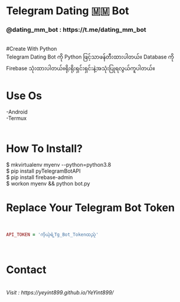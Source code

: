 # Telegram Dating 🇲🇲 Bot
<h3><b>@dating_mm_bot</b> : https://t.me/dating_mm_bot <br></h3>
<br>
#Create With Python 
<br>
Telegram Dating Bot ကို Python ဖြင့်သာဖန်တီးထားပါတယ်။ Database ကို Firebase သုံးထားပါတယ်။ရိုးရိုးရှင်းရှင်းနဲ့အသုံးပြုရလွယ်ကူပါတယ်။
<br>

# Use Os<br>
-Android<br>
-Termux<br>
<br>

# How To Install?<br>
$ mkvirtualenv myenv --python=python3.8
<br>
$ pip install pyTelegramBotAPI<br>
$ pip install firebase-admin<br>
$ workon myenv && python bot.py
<br>

# Replace Your Telegram Bot Token
<br>

```ruby
API_TOKEN = 'ကိုယ့်ရဲ့Tg_Bot_Tokenထည့်'
```
<br>


# Contact 
<br>
<i>Visit : https://yeyint899.github.io/YeYint899/</i>

